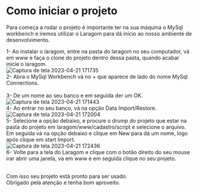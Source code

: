 # Como iniciar o projeto

Para começa a rodar o projeto é importante ter na sua máquina o MySql workbench e iremos utilizar o Laragom para dá início ao nosso ambiente de desenvolvimento.

1- Ao instalar o laragom, entre na pasta do laragom no seu computador, vá em www e faça o clone do projeto dentro dessa pasta, quando acabar inicie o laragom.<br>
![Captura de tela 2023-04-21 171735](https://user-images.githubusercontent.com/56524231/233727092-8cd8d130-8eae-4c92-8ae7-3241bf1c9d3c.png)<br>
2- Abra o MySql Workbench vá no + que aparece de lado do nome MySql Connections.<br><br>
3- De um nome ao seu banco e em seguida der um OK.
![Captura de tela 2023-04-21 171443](https://user-images.githubusercontent.com/56524231/233726752-b0bfa141-618c-4181-b897-6347d1b71047.png)<br>
4- Ao entrar no seu banco, vá na opção Data Import/Restore.<br>
![Captura de tela 2023-04-21 172004](https://user-images.githubusercontent.com/56524231/233728014-4be1bd40-0028-4f33-a9fd-6960a232028a.png)<br>
5- Selecione a opção debaixo, e procure o drump do projeto que estar na pasta do projeto em laragom/www/cadastro/script e selecione o arquivo. Em seguida vá na opção debaixo e clique em New para dá um nome, logo após clique em start Import.<br>
![Captura de tela 2023-04-21 172436](https://user-images.githubusercontent.com/56524231/233729088-1421be1c-a219-4938-9f80-439a4ab1f8b6.png)<br>
6- Volte para a tela do Laragom e clique com o botão direito do seu mouse irar abrir uma janela, va em www e em seguida clique no seu projeto. <br><br>

Com isso seu projeto está pronto para ser usado. <br>
Obrigado pela atenção e tenha bom aproveito.

